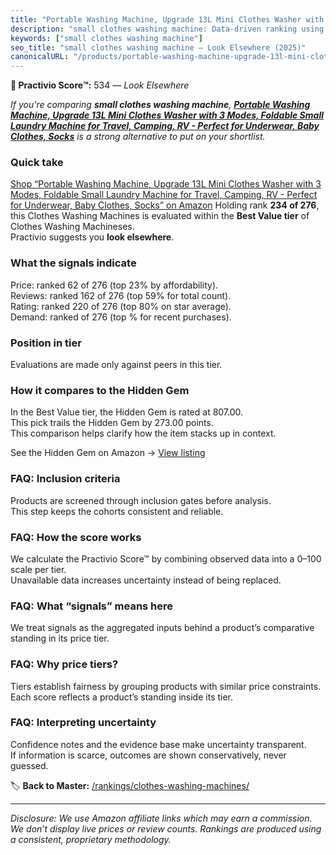 ```yaml
---
title: "Portable Washing Machine, Upgrade 13L Mini Clothes Washer with 3 Modes, Foldable Small Laundry Machine for Travel, Camping, RV - Perfect for Underwear, Baby Clothes, Socks"
description: "small clothes washing machine: Data-driven ranking using the Practivio Score™. Positioned by quality, value, demand, findability, momentum."
keywords: ["small clothes washing machine"]
seo_title: "small clothes washing machine — Look Elsewhere (2025)"
canonicalURL: "/products/portable-washing-machine-upgrade-13l-mini-clothes-washer-with-3-modes-foldable-small-laundry-machine-for-travel-camping-rv-perfect-for-underwear-baby-clothes-socks-B0DKMVC26V/"
---
```


**🚫 Practivio Score™:** 534 — _Look Elsewhere_


*If you're comparing **small clothes washing machine**, **[Portable Washing Machine, Upgrade 13L Mini Clothes Washer with 3 Modes, Foldable Small Laundry Machine for Travel, Camping, RV - Perfect for Underwear, Baby Clothes, Socks](https://www.amazon.com/dp/B0DKMVC26V?tag=practivio-20)** is a strong alternative to put on your shortlist.*
### Quick take
[Shop “Portable Washing Machine, Upgrade 13L Mini Clothes Washer with 3 Modes, Foldable Small Laundry Machine for Travel, Camping, RV - Perfect for Underwear, Baby Clothes, Socks” on Amazon](https://www.amazon.com/dp/B0DKMVC26V?tag=practivio-20)
Holding rank **234 of 276**, this Clothes Washing Machines is evaluated within the **Best Value tier** of Clothes Washing Machineses.  
Practivio suggests you **look elsewhere**.

### What the signals indicate
Price: ranked 62 of 276 (top 23% by affordability).  
Reviews: ranked 162 of 276 (top 59% for total count).  
Rating: ranked 220 of 276 (top 80% on star average).  
Demand: ranked  of 276 (top % for recent purchases).

### Position in tier
Evaluations are made only against peers in this tier.

### How it compares to the Hidden Gem
In the Best Value tier, the Hidden Gem is rated at 807.00.  
This pick trails the Hidden Gem by 273.00 points.  
This comparison helps clarify how the item stacks up in context.  

See the Hidden Gem on Amazon → [View listing](https://www.amazon.com/dp/B01N68XF0O?tag=practivio-20)

### FAQ: Inclusion criteria
Products are screened through inclusion gates before analysis.  
This step keeps the cohorts consistent and reliable.

### FAQ: How the score works
We calculate the Practivio Score™ by combining observed data into a 0–100 scale per tier.  
Unavailable data increases uncertainty instead of being replaced.

### FAQ: What “signals” means here
We treat signals as the aggregated inputs behind a product’s comparative standing in its price tier.

### FAQ: Why price tiers?
Tiers establish fairness by grouping products with similar price constraints.  
Each score reflects a product’s standing inside its tier.

### FAQ: Interpreting uncertainty
Confidence notes and the evidence base make uncertainty transparent.  
If information is scarce, outcomes are shown conservatively, never guessed.


🏷️ **Back to Master:** [/rankings/clothes-washing-machines/](/rankings/clothes-washing-machines/)

---
_Disclosure: We use Amazon affiliate links which may earn a commission. We don’t display live prices or review counts. Rankings are produced using a consistent, proprietary methodology._

